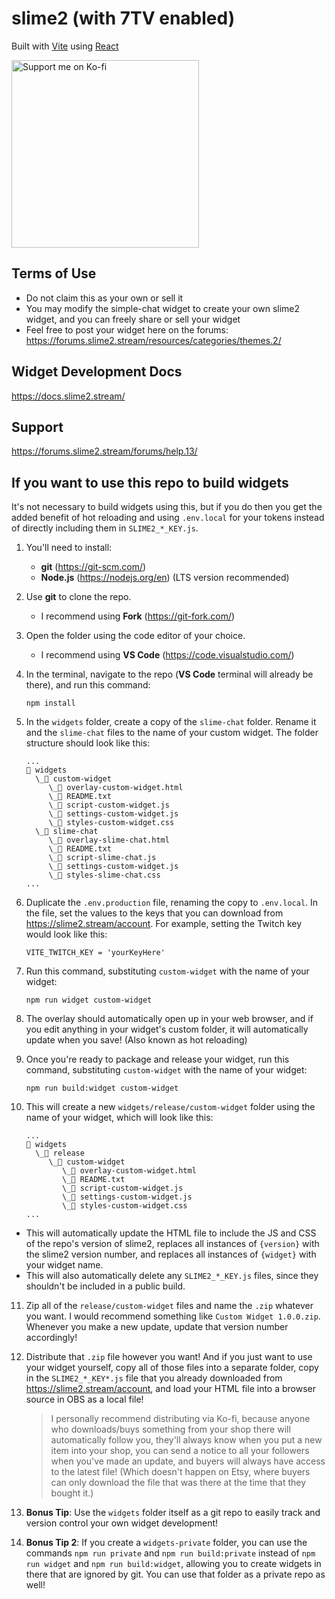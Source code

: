 # slime2 (with 7TV enabled)

Built with [Vite](https://vitejs.dev/) using [React](https://react.dev/)

[<img src='https://i.imgur.com/nb9001m.png' width='300' alt='Support me on Ko-fi' />](https://ko-fi.com/zaytri)

## Terms of Use

- Do not claim this as your own or sell it
- You may modify the simple-chat widget to create your own slime2 widget, and you can freely share or sell your widget
- Feel free to post your widget here on the forums: https://forums.slime2.stream/resources/categories/themes.2/

## Widget Development Docs

https://docs.slime2.stream/

## Support

https://forums.slime2.stream/forums/help.13/

## If you want to use this repo to build widgets

It's not necessary to build widgets using this, but if you do then you get the added benefit of hot reloading and using `.env.local` for your tokens instead of directly including them in `SLIME2_*_KEY.js`.

1.  You'll need to install:

    - **git** (https://git-scm.com/)
    - **Node.js** (https://nodejs.org/en) (LTS version recommended)

2.  Use **git** to clone the repo.

    - I recommend using **Fork** (https://git-fork.com/)

3.  Open the folder using the code editor of your choice.

    - I recommend using **VS Code** (https://code.visualstudio.com/)

4.  In the terminal, navigate to the repo (**VS Code** terminal will already be there), and run this command:

    ```
    npm install
    ```

5.  In the `widgets` folder, create a copy of the `slime-chat` folder. Rename it and the `slime-chat` files to the name of your custom widget. The folder structure should look like this:

    ```
    ...
    📁 widgets
      \_📁 custom-widget
         \_📄 overlay-custom-widget.html
         \_📄 README.txt
         \_📄 script-custom-widget.js
         \_📄 settings-custom-widget.js
         \_📄 styles-custom-widget.css
      \_📁 slime-chat
         \_📄 overlay-slime-chat.html
         \_📄 README.txt
         \_📄 script-slime-chat.js
         \_📄 settings-custom-widget.js
         \_📄 styles-slime-chat.css
    ...
    ```

6.  Duplicate the `.env.production` file, renaming the copy to `.env.local`. In the file, set the values to the keys that you can download from https://slime2.stream/account. For example, setting the Twitch key would look like this:

    ```shell
    VITE_TWITCH_KEY = 'yourKeyHere'
    ```

7.  Run this command, substituting `custom-widget` with the name of your widget:

    ```
    npm run widget custom-widget
    ```

8.  The overlay should automatically open up in your web browser, and if you edit anything in your widget's custom folder, it will automatically update when you save! (Also known as hot reloading)

9.  Once you're ready to package and release your widget, run this command, substituting `custom-widget` with the name of your widget:

    ```
    npm run build:widget custom-widget
    ```

10. This will create a new `widgets/release/custom-widget` folder using the name of your widget, which will look like this:

    ```
    ...
    📁 widgets
      \_📁 release
         \_📁 custom-widget
            \_📄 overlay-custom-widget.html
            \_📄 README.txt
            \_📄 script-custom-widget.js
            \_📄 settings-custom-widget.js
            \_📄 styles-custom-widget.css
    ...
    ```

- This will automatically update the HTML file to include the JS and CSS of the repo's version of slime2, replaces all instances of `{version}` with the slime2 version number, and replaces all instances of `{widget}` with your widget name.
- This will also automatically delete any `SLIME2_*_KEY.js` files, since they shouldn't be included in a public build.

11. Zip all of the `release/custom-widget` files and name the `.zip` whatever you want. I would recommend something like `Custom Widget 1.0.0.zip`. Whenever you make a new update, update that version number accordingly!

12. Distribute that `.zip` file however you want! And if you just want to use your widget yourself, copy all of those files into a separate folder, copy in the `SLIME2_*_KEY*.js` file that you already downloaded from https://slime2.stream/account, and load your HTML file into a browser source in OBS as a local file!

    > I personally recommend distributing via Ko-fi, because anyone who downloads/buys something from your shop there will automatically follow you, they'll always know when you put a new item into your shop, you can send a notice to all your followers when you've made an update, and buyers will always have access to the latest file! (Which doesn't happen on Etsy, where buyers can only download the file that was there at the time that they bought it.)

13. **Bonus Tip**: Use the `widgets` folder itself as a git repo to easily track and version control your own widget development!

14. **Bonus Tip 2**: If you create a `widgets-private` folder, you can use the commands `npm run private` and `npm run build:private` instead of `npm run widget` and `npm run build:widget`, allowing you to create widgets in there that are ignored by git. You can use that folder as a private repo as well!
